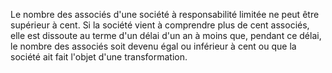   
 Le nombre des associés d'une société à responsabilité limitée ne peut être supérieur à cent. Si la société vient à comprendre plus de cent associés, elle est dissoute au terme d'un délai d'un an à moins que, pendant ce délai, le nombre des associés soit devenu égal ou inférieur à cent ou que la société ait fait l'objet d'une transformation.  

  
